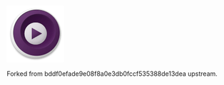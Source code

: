 ![mpv logo](https://raw.githubusercontent.com/mpv-player/mpv.io/master/source/images/mpv-logo-128.png)

Forked from bddf0efade9e08f8a0e3db0fccf535388de13dea upstream.
